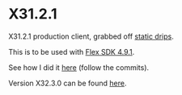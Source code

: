 # X31.2.1
X31.2.1 production client, grabbed off [static drips](https://static.drips.pw/rotmg/production/current/).

This is to be used with [Flex SDK 4.9.1](https://archive.apache.org/dist/flex/4.9.1/binaries/).

See how I did it [here](https://github.com/BurgerLoverMx/X31.1.2/commits/master) (follow the commits).

Version X32.3.0 can be found [here](https://github.com/BurgerLoverMx/X32.3.0).
